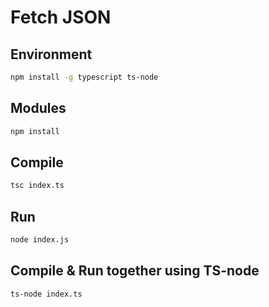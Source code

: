 # Fetch JSON

## Environment

```bash
npm install -g typescript ts-node
```

## Modules
```bash
npm install
```

## Compile
```bash
tsc index.ts
```

## Run
```bash
node index.js
```

## Compile & Run together using TS-node
```bash
ts-node index.ts
```